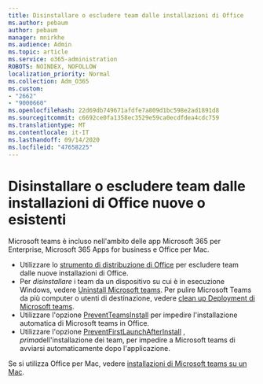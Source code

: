 ```yaml
---
title: Disinstallare o escludere team dalle installazioni di Office
ms.author: pebaum
author: pebaum
manager: mnirkhe
ms.audience: Admin
ms.topic: article
ms.service: o365-administration
ROBOTS: NOINDEX, NOFOLLOW
localization_priority: Normal
ms.collection: Adm_O365
ms.custom:
- "2662"
- "9000660"
ms.openlocfilehash: 22d69db749671afdfe7a809d1bc598e2ad1891d8
ms.sourcegitcommit: c6692ce0fa1358ec3529e59ca0ecdfdea4cdc759
ms.translationtype: MT
ms.contentlocale: it-IT
ms.lasthandoff: 09/14/2020
ms.locfileid: "47658225"
---
```

# <a name="uninstall-or-exclude-teams-from-new-or-existing-office-installations"></a>Disinstallare o escludere team dalle installazioni di Office nuove o esistenti

Microsoft teams è incluso nell'ambito delle app Microsoft 365 per Enterprise, Microsoft 365 Apps for business e Office per Mac.

- Utilizzare lo [strumento di distribuzione di Office](https://docs.microsoft.com/deployoffice/teams-install#how-to-exclude-microsoft-teams-from-new-installations-of-microsoft-365-apps) per escludere team dalle nuove installazioni di Office.
- Per *disinstallare* i team da un dispositivo su cui è in esecuzione Windows, vedere [Uninstall Microsoft teams](https://support.office.com/article/3b159754-3c26-4952-abe7-57d27f5f4c81). Per pulire Microsoft Teams da più computer o utenti di destinazione, vedere [clean up Deployment di Microsoft teams](https://docs.microsoft.com/microsoftteams/scripts/powershell-script-teams-deployment-clean-up).
- Utilizzare l'opzione [PreventTeamsInstall](https://docs.microsoft.com/deployoffice/teams-install#use-group-policy-to-control-the-installation-of-microsoft-teams
) per impedire l'installazione automatica di Microsoft teams in Office.
- Utilizzare l'opzione [PreventFirstLaunchAfterInstall](https://docs.microsoft.com/deployoffice/teams-install#use-group-policy-to-prevent-microsoft-teams-from-starting-automatically-after-installation) , *prima*dell'installazione dei team, per impedire a Microsoft teams di avviarsi automaticamente dopo l'applicazione.

Se si utilizza Office per Mac, vedere [installazioni di Microsoft teams su un Mac](https://docs.microsoft.com/deployoffice/teams-install#microsoft-teams-installations-on-a-mac).